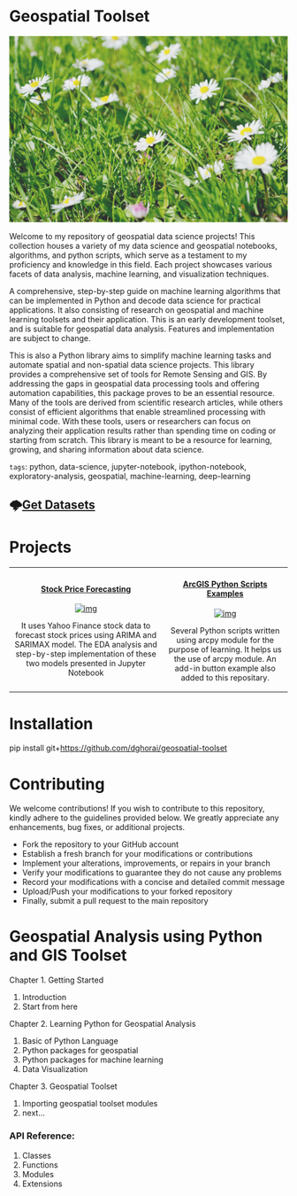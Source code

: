 # Geospatial Toolset
![Flowers](/static/image/daisies.jpg)

Welcome to my repository of geospatial data science projects! This collection houses a variety of my data science and geospatial notebooks, algorithms, and python scripts, which serve as a testament to my proficiency and knowledge in this field. Each project showcases various facets of data analysis, machine learning, and visualization techniques.

A comprehensive, step-by-step guide on machine learning algorithms that can be implemented in Python and decode data science for practical applications. It also consisting of research on geospatial and machine learning toolsets and their application. This is an early development toolset, and is suitable for geospatial data analysis. Features and implementation are subject to change. 

This is also a Python library aims to simplify machine learning tasks and automate spatial and non-spatial data science projects. This library provides a comprehensive set of tools for Remote Sensing and GIS. By addressing the gaps in geospatial data processing tools and offering automation capabilities, this package proves to be an essential resource. Many of the tools are derived from scientific research articles, while others consist of efficient algorithms that enable streamlined processing with minimal code. With these tools, users or researchers can focus on analyzing their application results rather than spending time on coding or starting from scratch. This library is meant to be a resource for learning, growing, and sharing information about data science.

```tags```: python, data-science, jupyter-notebook, ipython-notebook, exploratory-analysis, geospatial, machine-learning, deep-learning

## 🌩️[Get Datasets](https://github.com/dghorai/geospatial-toolset/blob/main/docs/Datasets.md)


# Projects

<table>
  <tbody align="center">
    <tr>
      <td>
        <a href="stock_price_forecasting.ipynb" target="_blank">
          <h4>Stock Price Forecasting</h4>
          <img width="300" alt="img" src="static/image/candlestick_chart.png" loading="lazy">
        </a>
        <p>It uses Yahoo Finance stock data to forecast stock prices using ARIMA and SARIMAX model. The EDA analysis and step-by-step implementation of these two models presented in Jupyter Notebook</p>
      </td>
      <td >
        <a href="" target="_blank">
          <h4>ArcGIS Python Scripts Examples</h4>
          <img width="300" alt="img" src="static/image/arcpy.jpg" loading="lazy">
        </a>
        <p>Several Python scripts written using arcpy module for the purpose of learning. It helps us the use of arcpy module. An add-in button example also added to this repositary.</p>
      </td>
    </tr>
  </tbody>
</table>


# Installation

pip install git+https://github.com/dghorai/geospatial-toolset

# Contributing
We welcome contributions! If you wish to contribute to this repository, kindly adhere to the guidelines provided below. We greatly appreciate any enhancements, bug fixes, or additional projects.

- Fork the repository to your GitHub account
- Establish a fresh branch for your modifications or contributions
- Implement your alterations, improvements, or repairs in your branch
- Verify your modifications to guarantee they do not cause any problems
- Record your modifications with a concise and detailed commit message
- Upload/Push your modifications to your forked repository
- Finally, submit a pull request to the main repository


# Geospatial Analysis using Python and GIS Toolset

Chapter 1. Getting Started
1. Introduction
2. Start from here

Chapter 2. Learning Python for Geospatial Analysis
1. Basic of Python Language
2. Python packages for geospatial
3. Python packages for machine learning
4. Data Visualization

Chapter 3. Geospatial Toolset
1. Importing geospatial toolset modules
2. next...

### API Reference:
1. Classes
2. Functions
3. Modules
4. Extensions
